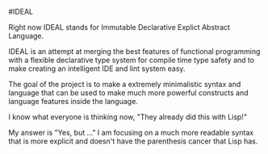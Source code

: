 #IDEAL

Right now IDEAL stands for Immutable Declarative Explict Abstract Language.

IDEAL is an attempt at merging the best features of functional programming with a flexible declarative type system for compile time type safety and to make creating an intelligent IDE and lint system easy.

The goal of the project is to make a extremely minimalistic syntax and language that can be used to make much more powerful constructs and language features inside the language.

I know what everyone is thinking now, "They already did this with Lisp!"

My answer is "Yes, but ..." I am focusing on a much more readable syntax that is more explicit and doesn't have the parenthesis cancer that Lisp has.
